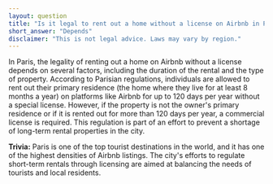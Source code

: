 ```yaml
---
layout: question
title: "Is it legal to rent out a home without a license on Airbnb in Paris?"
short_answer: "Depends"
disclaimer: "This is not legal advice. Laws may vary by region."
---
```


In Paris, the legality of renting out a home on Airbnb without a license depends on several factors, including the duration of the rental and the type of property. According to Parisian regulations, individuals are allowed to rent out their primary residence (the home where they live for at least 8 months a year) on platforms like Airbnb for up to 120 days per year without a special license. However, if the property is not the owner's primary residence or if it is rented out for more than 120 days per year, a commercial license is required. This regulation is part of an effort to prevent a shortage of long-term rental properties in the city.

**Trivia:** Paris is one of the top tourist destinations in the world, and it has one of the highest densities of Airbnb listings. The city's efforts to regulate short-term rentals through licensing are aimed at balancing the needs of tourists and local residents.
